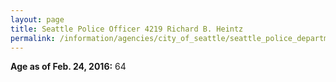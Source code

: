 ```yaml
---
layout: page
title: Seattle Police Officer 4219 Richard B. Heintz
permalink: /information/agencies/city_of_seattle/seattle_police_department/copbook/4219/
---
```


**Age as of Feb. 24, 2016:** 64
